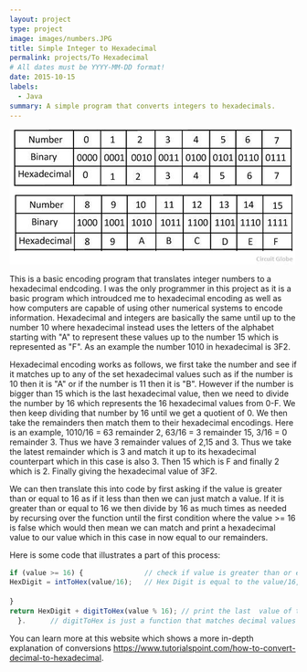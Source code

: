 ```yaml
---
layout: project
type: project
image: images/numbers.JPG
title: Simple Integer to Hexadecimal
permalink: projects/To Hexadecimal
# All dates must be YYYY-MM-DD format!
date: 2015-10-15
labels:
  - Java
summary: A simple program that converts integers to hexadecimals.
---
```


<div class="ui small rounded images">
  <img class="ui image" src="../images/conversion.jpg">
</div>

This is a basic encoding program that translates integer numbers to a hexadecimal endcoding. I was the only programmer in this project as it is a basic program which introudced me to hexadecimal encoding as well as how computers are capable of using other numerical systems to encode information. Hexadecimal and integers are basically the same until up to the number 10 where hexadecimal instead uses the letters of the alphabet starting with "A" to represent these values up to the number 15 which is represented as "F". As an example the number 1010 in hexadecimal is 3F2.

Hexadecimal encoding works as follows, we first take the number and see if it matches up to any of the set hexadecimal values such as if the number is 10 then it is "A" or if the number is 11 then it is "B". However if the number is bigger than 15 which is the last hexadecimal value, then we need to divide the number by 16 which represents the 16 hexadecimal values from 0-F. We then keep dividing that number by 16 until we get a quotient of 0. We then take the remainders then match them to their hexadecimal encodings. Here is an example, 1010/16 = 63 remainder 2, 63/16 = 3 remainder 15, 3/16 = 0 remainder 3. Thus we have 3 remainder values of 2,15 and 3. Thus we take the latest remainder which is 3 and match it up to its hexadecimal counterpart which in this case is also 3. Then 15 which is F and finally 2 which is 2. Finally giving the hexadecimal value of 3F2.

We can then translate this into code by first asking if the value is greater than or equal to 16 as if it less than then we can just match a value. If it is greater than or equal to 16 we then divide by 16 as much times as needed by recursing over the function until the first condition where the value >= 16 is false which would then mean we can match and print a hexadecimal value to our value which in this case in now equal to our remainders.

Here is some code that illustrates a part of this process:

```js
if (value >= 16) {               // check if value is greater than or equal to 16
HexDigit = intToHex(value/16);   // Hex Digit is equal to the value/16, keep on doing it until value is not greater than or equal to 16 (intToHex is the name of the function).

} 
return HexDigit + digitToHex(value % 16); // print the last  value of the hexadecimals until it runs then print the HexDigit in front
  }.      // digitToHex is just a function that matches decimal values to hexadecimal values

```

You can learn more at this website which shows a more in-depth explanation of conversions https://www.tutorialspoint.com/how-to-convert-decimal-to-hexadecimal.



